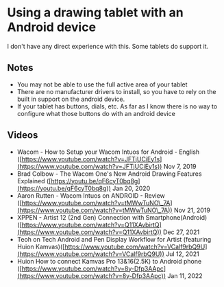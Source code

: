 # Using a drawing tablet with an Android device

I don't have any direct experience with this. Some tablets do support it.

## Notes

* You may not be able to use the full active area of your tablet
* There are no manufacturer drivers to install, so you have to rely on the built in support on the android device.
* If your tablet has buttons, dials, etc. As far as I know there is no way to configure what those buttons do with an android device

## Videos

* Wacom - How to Setup your Wacom Intuos for Android - English ([https://www.youtube.com/watch?v=JFTjUCiEy1s](https://www.youtube.com/watch?v=JFTjUCiEy1s)) Nov 7, 2019
* Brad Colbow - The Wacom One's New Android Drawing Features Explained ([https://youtu.be/qF6cyT0bq8g](https://youtu.be/qF6cyT0bq8g)) Jan 20, 2020
* Aaron Rutten - Wacom Intuos on ANDROID - Review ([https://www.youtube.com/watch?v=tMWwTuNO\_7A](https://www.youtube.com/watch?v=tMWwTuNO\_7A)) Nov 21, 2019
* XPPEN - Artist 12 (2nd Gen) Connection with Smartphone(Android) ([https://www.youtube.com/watch?v=Q11XAvbirtQ](https://www.youtube.com/watch?v=Q11XAvbirtQ)) Dec 27, 2021
* Teoh on Tech Android and Pen Display Workflow for Artist (featuring Huion Kamvas)([https://www.youtube.com/watch?v=VCalf9rbQ9U](https://www.youtube.com/watch?v=VCalf9rbQ9U)) Jul 12, 2021
* Huion How to connect Kamvas Pro 13&16(2.5K) to Android phone ([https://www.youtube.com/watch?v=8y-Dfp3AApc](https://www.youtube.com/watch?v=8y-Dfp3AApc)) Jan 11, 2022
